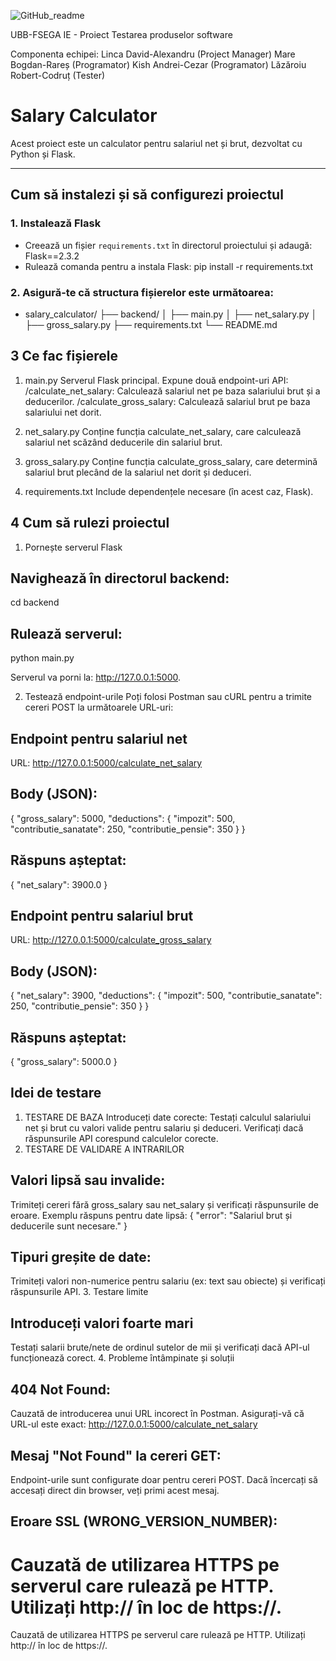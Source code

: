 ![GitHub_readme](https://github.com/user-attachments/assets/6019ba88-16d8-4306-9e4e-969a38cd02c8)

UBB-FSEGA IE - Proiect Testarea produselor software

Componenta echipei:
Linca David-Alexandru (Project Manager)
Mare Bogdan-Rareș (Programator)
Kish Andrei-Cezar (Programator)
Lăzăroiu Robert-Codruț (Tester)

# Salary Calculator

Acest proiect este un calculator pentru salariul net și brut, dezvoltat cu Python și Flask.

---

## **Cum să instalezi și să configurezi proiectul**

### 1. Instalează Flask

- Creează un fișier `requirements.txt` în directorul proiectului și adaugă: Flask==2.3.2
- Rulează comanda pentru a instala Flask:
  pip install -r requirements.txt

### 2. Asigură-te că structura fișierelor este următoarea:

- salary_calculator/
  ├── backend/
  │ ├── main.py
  │ ├── net_salary.py
  │ ├── gross_salary.py
  ├── requirements.txt
  └── README.md

## 3 Ce fac fișierele

1. main.py
   Serverul Flask principal.
   Expune două endpoint-uri API:
   /calculate_net_salary: Calculează salariul net pe baza salariului brut și a deducerilor.
   /calculate_gross_salary: Calculează salariul brut pe baza salariului net dorit.

2. net_salary.py
   Conține funcția calculate_net_salary, care calculează salariul net scăzând deducerile din salariul brut.

3. gross_salary.py
   Conține funcția calculate_gross_salary, care determină salariul brut plecând de la salariul net dorit și deduceri.

4. requirements.txt
   Include dependențele necesare (în acest caz, Flask).

## 4 Cum să rulezi proiectul

1. Pornește serverul Flask

## Navighează în directorul backend:

cd backend

## Rulează serverul:

python main.py

Serverul va porni la: http://127.0.0.1:5000.

2. Testează endpoint-urile
   Poți folosi Postman sau cURL pentru a trimite cereri POST la următoarele URL-uri:

## Endpoint pentru salariul net

URL: http://127.0.0.1:5000/calculate_net_salary

## Body (JSON):

{
"gross_salary": 5000,
"deductions": {
"impozit": 500,
"contributie_sanatate": 250,
"contributie_pensie": 350
}
}

## Răspuns așteptat:

{
"net_salary": 3900.0
}

## Endpoint pentru salariul brut

URL: http://127.0.0.1:5000/calculate_gross_salary

## Body (JSON):

{
"net_salary": 3900,
"deductions": {
"impozit": 500,
"contributie_sanatate": 250,
"contributie_pensie": 350
}
}

## Răspuns așteptat:

{
"gross_salary": 5000.0
}

## Idei de testare

1. TESTARE DE BAZA
   Introduceți date corecte:
   Testați calculul salariului net și brut cu valori valide pentru salariu și deduceri.
   Verificați dacă răspunsurile API corespund calculelor corecte.
2. TESTARE DE VALIDARE A INTRARILOR

## Valori lipsă sau invalide:

Trimiteți cereri fără gross_salary sau net_salary și verificați răspunsurile de eroare.
Exemplu răspuns pentru date lipsă:
{
"error": "Salariul brut și deducerile sunt necesare."
}

## Tipuri greșite de date:

Trimiteți valori non-numerice pentru salariu (ex: text sau obiecte) și verificați răspunsurile API. 3. Testare limite

## Introduceți valori foarte mari

Testați salarii brute/nete de ordinul sutelor de mii și verificați dacă API-ul funcționează corect. 4. Probleme întâmpinate și soluții

## 404 Not Found:

Cauzată de introducerea unui URL incorect în Postman. Asigurați-vă că URL-ul este exact:
http://127.0.0.1:5000/calculate_net_salary

## Mesaj "Not Found" la cereri GET:

Endpoint-urile sunt configurate doar pentru cereri POST. Dacă încercați să accesați direct din browser, veți primi acest mesaj.

## Eroare SSL (WRONG_VERSION_NUMBER):

# Cauzată de utilizarea HTTPS pe serverul care rulează pe HTTP. Utilizați http:// în loc de https://.

Cauzată de utilizarea HTTPS pe serverul care rulează pe HTTP. Utilizați http:// în loc de https://.
